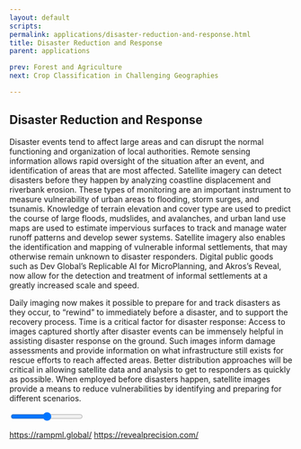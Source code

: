 ```yaml
---
layout: default
scripts:
permalink: applications/disaster-reduction-and-response.html
title: Disaster Reduction and Response
parent: applications

prev: Forest and Agriculture
next: Crop Classification in Challenging Geographies

---
```

## Disaster Reduction and Response

Disaster events tend to affect large areas and can disrupt the normal functioning and organization of local authorities. Remote sensing information allows rapid oversight of the situation after an event, and identification of areas that are most affected. Satellite imagery can detect disasters before they happen by analyzing coastline displacement and riverbank erosion. These types of monitoring are an important instrument to measure vulnerability of urban areas to flooding, storm surges, and tsunamis. Knowledge of terrain elevation and cover type are used to predict the course of large floods, mudslides, and avalanches, and urban land use maps are used to estimate impervious surfaces to track and manage water runoff patterns and develop sewer systems. Satellite imagery also enables the identification and mapping of vulnerable informal settlements, that may otherwise remain unknown to disaster responders. Digital public goods such as Dev Global’s Replicable AI for MicroPlanning, and Akros’s Reveal, now allow for the detection and treatment of informal settlements at a greatly increased scale and speed.

Daily imaging now makes it possible to prepare for and track disasters as they occur, to “rewind” to immediately before a disaster, and to support the recovery process. Time is a critical factor for disaster response: Access to images captured shortly after disaster events can be immensely helpful in assisting disaster response on the ground. Such images inform damage assessments and provide information on what infrastructure still exists for rescue efforts to reach affected areas. Better distribution approaches will be critical in allowing satellite data and analysis to get to responders as quickly as possible. When employed before disasters happen, satellite images provide a means to reduce vulnerabilities by identifying and preparing for different scenarios.


<div class="map-container">
  <div id="nepal-landslide-model" class="static-map">
    <div class="landslide-model-slider">
      <div class="range-labels">
        <label id="landslide-model-opacity" class="range-label range-label-center"></label>
      </div>
      <input id="landslide-model-range" class="range" type="range" min="0" max="1.0" step="any"/>
    </div>
    <div id="landslide-model-map" class="static-map"></div>
  </div>
</div>


 https://rampml.global/
 https://revealprecision.com/
